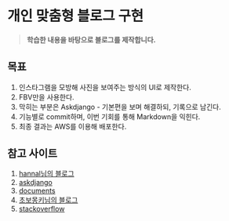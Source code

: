 # 개인 맞춤형 블로그 구현
> #### 학습한 내용을 바탕으로 블로그를 제작합니다.
## 목표
1. 인스타그램을 모방해 사진을 보여주는 방식의 UI로 제작한다.
2. FBV만을 사용한다.
3. 막히는 부분은 Askdjango - 기본편을 보며 해결하되, 기록으로 남긴다.
4. 기능별로 commit하며, 이번 기회를 통해 Markdown을 익힌다.
5. 최종 결과는 AWS를 이용해 배포한다.

## 참고 사이트
1. [hannal님의 블로그](http://blog.hannal.com)
2. [askdjango](https://nomade.kr)
3. [documents](https://djangoproject.com)
4. [초보몽키님의 블로그](https://wayhome25.github.io)
5. [stackoverflow](https://stackoverflow.com)
